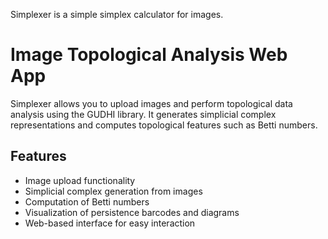 Simplexer is a simple simplex calculator for images.

# Image Topological Analysis Web App

Simplexer allows you to upload images and perform topological data analysis using the GUDHI library. It generates simplicial complex representations and computes topological features such as Betti numbers.

## Features

- Image upload functionality
- Simplicial complex generation from images
- Computation of Betti numbers
- Visualization of persistence barcodes and diagrams
- Web-based interface for easy interaction
